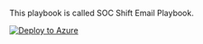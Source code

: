 This playbook is called SOC Shift Email Playbook.

[![Deploy to Azure](https://aka.ms/deploytoazurebutton)](https://portal.azure.com/#create/Microsoft.Template/uri/https%3A%2F%2Fraw.githubusercontent.com%2Fusamasaleem620%2FMicrosoft-Sentinel%2Fmain%2FCustom%2520Playbooks%2FSOC%2520Shift%2520Email%2520Playbook%2Fazuredeploy.json)

